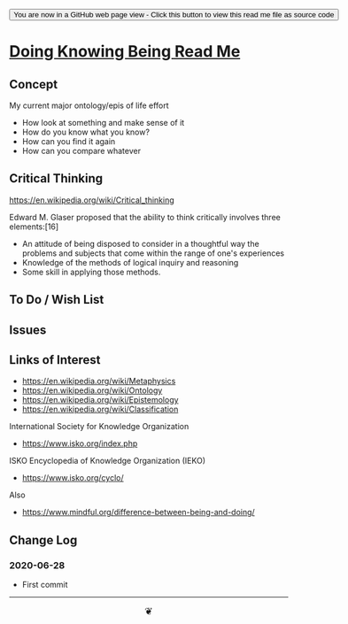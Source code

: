 <span style=display:none; >[You are now in a GitHub source code view - click this link to view Read Me file as a web page]( https://theo-armour.github.io/2021/pages/doing-knowing-being/readme.html  "View file as a web page." ) </span>

<div><input type=button onclick=window.location.href="https://github.com/theo-armour/2021/tree/master/pages/doing-knowing-being/";
value='You are now in a GitHub web page view - Click this button to view this read me file as source code' ></div>


# [Doing Knowing Being Read Me]( https://theo-armour.github.io/2021/pages/doing-knowing-being/readme.html )

<!--@@@
<div style=height:300px;overflow:hidden;width:100%;resize:both; ><iframe src=https://theo-armour.github.io/2021/ height=100% width=100% ></iframe></div>
_Doing Knowing Being_

### Full Screen: [Doing Knowing Being]( https://theo-armour.github.io/2021/pages/doing-knowing-being/ )
@@@-->


## Concept

My current major ontology/epis of life effort

* How look at something and make sense of it
* How do you know what you know?
* How can you find it again
* How can you compare whatever

## Critical Thinking

https://en.wikipedia.org/wiki/Critical_thinking

Edward M. Glaser proposed that the ability to think critically involves three elements:[16]

* An attitude of being disposed to consider in a thoughtful way the problems and subjects that come within the range of one's experiences
* Knowledge of the methods of logical inquiry and reasoning
* Some skill in applying those methods.




## To Do / Wish List


## Issues


## Links of Interest

* https://en.wikipedia.org/wiki/Metaphysics
* https://en.wikipedia.org/wiki/Ontology
* https://en.wikipedia.org/wiki/Epistemology
* https://en.wikipedia.org/wiki/Classification

International Society for Knowledge Organization
* https://www.isko.org/index.php

ISKO Encyclopedia of Knowledge Organization (IEKO)

* https://www.isko.org/cyclo/

Also

* https://www.mindful.org/difference-between-being-and-doing/


## Change Log



### 2020-06-28

* First commit


***

<center title="hello!" ><a href=javascript:window.scrollTo(0,0); style=font-size:2ch;text-decoration:none; > ❦ </a></center>
